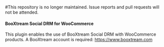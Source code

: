 #This repository is no longer maintained.
Issue reports and pull requests will not be attended. 

#### BooXtream Social DRM for WooCommerce
This plugin enables the use of BooXtream Social DRM with WooCommerce products. A BooXtream account is required: https://www.booxtream.com
